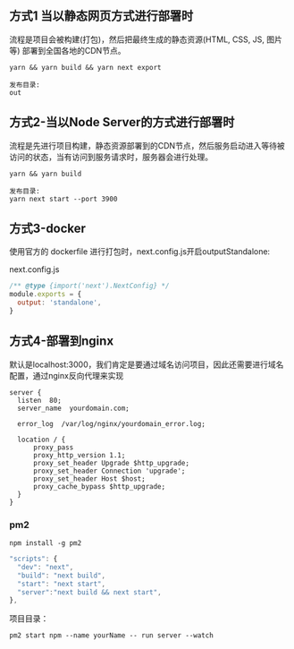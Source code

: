 
## 方式1 当以静态网页方式进行部署时
流程是项目会被构建(打包)，然后把最终生成的静态资源(HTML, CSS, JS, 图片等) 部署到全国各地的CDN节点。

```
yarn && yarn build && yarn next export

发布目录:
out
```

## 方式2-当以Node Server的方式进行部署时
流程是先进行项目构建，静态资源部署到的CDN节点，然后服务启动进入等待被访问的状态，当有访问到服务请求时，服务器会进行处理。
```
yarn && yarn build

发布目录:
yarn next start --port 3900
```


## 方式3-docker
使用官方的 dockerfile 进行打包时，next.config.js开启outputStandalone:

next.config.js
```js
/** @type {import('next').NextConfig} */
module.exports = {
  output: 'standalone',
}
```


## 方式4-部署到nginx
默认是localhost:3000，我们肯定是要通过域名访问项目，因此还需要进行域名配置，通过nginx反向代理来实现
```nginx
server {
  listen  80;
  server_name  yourdomain.com;

  error_log  /var/log/nginx/yourdomain_error.log;

  location / {
      proxy_pass     
      proxy_http_version 1.1;
      proxy_set_header Upgrade $http_upgrade;
      proxy_set_header Connection 'upgrade';
      proxy_set_header Host $host;
      proxy_cache_bypass $http_upgrade;
  }
}
```

### pm2
```
npm install -g pm2
```

```js
"scripts": {
  "dev": "next",
  "build": "next build",
  "start": "next start",
  "server":"next build && next start",
},
```

项目目录：
```
pm2 start npm --name yourName -- run server --watch
```